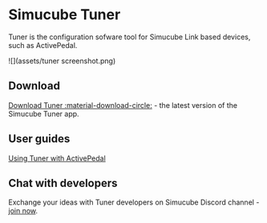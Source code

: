 # Simucube Tuner

Tuner is the configuration sofware tool for Simucube Link based devices, such as ActivePedal.

![](assets/tuner screenshot.png)

## Download

[Download Tuner :material-download-circle:](https://simucubetunerdownloads.s3.eu-west-1.amazonaws.com/SimucubeTunerSetup.exe) - the latest version of the Simucube Tuner app.

## User guides

[Using Tuner with ActivePedal](../ActivePedal/Software/First%20use.md)

## Chat with developers

Exchange your ideas with Tuner developers on Simucube Discord channel - [join now](https://discord.gg/simucube).